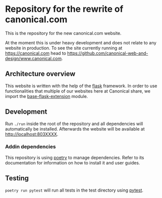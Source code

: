 # Repository for the rewrite of canonical.com

This is the repository for the new canonical.com website.

At the moment this is under heavy development and does not relate to any website in production.
To see the site currently running at <https://canonical.com> head to <https://github.com/canonical-web-and-design/www.canonical.com>.

## Architecture overview

This website is written with the help of the [flask](http://flask.pocoo.org/) framework. In order to use functionalities that multiple of our websites here at Canonical share, we import the [base-flask-extension]() module.


## Development

Run `./run` inside the root of the repository and all dependencies will automatically be installed. Afterwards the website will be available at <http://localhost:803XXXX>.

### Addin dependencies
This repository is using [poetry](https://poetry.eustace.io/) to manage dependencies.  Refer to its documentation for information on how to install it and user guides.

## Testing

`poetry run pytest` will run all tests in the test directory using [pytest](https://docs.pytest.org/en/latest/).

